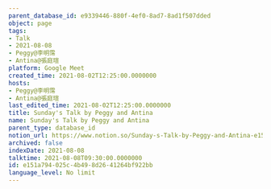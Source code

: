 ```yaml
---
parent_database_id: e9339446-880f-4ef0-8ad7-8ad1f507dded
object: page
tags:
- Talk
- 2021-08-08
- Peggy@李明霈
- Antina@張庭瑄
platform: Google Meet
created_time: 2021-08-02T12:25:00.0000000
hosts:
- Peggy@李明霈
- Antina@張庭瑄
last_edited_time: 2021-08-02T12:25:00.0000000
title: Sunday's Talk by Peggy and Antina
name: Sunday's Talk by Peggy and Antina
parent_type: database_id
notion_url: https://www.notion.so/Sunday-s-Talk-by-Peggy-and-Antina-e151a794025c4b498d2641264bf922bb
archived: false
indexDate: 2021-08-08
talktime: 2021-08-08T09:30:00.0000000
id: e151a794-025c-4b49-8d26-41264bf922bb
language_level: No limit
---
```







